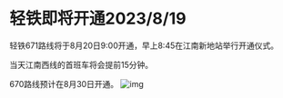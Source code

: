 # 轻铁即将开通2023/8/19
轻铁671路线将于8月20日9:00开通，早上8:45在江南新地站举行开通仪式。

当天江南西线的首班车将会提前15分钟。

670路线预计在8月30日开通。
![img](https://img.keliyan.top/file/166b776850182420f1a76.jpg)